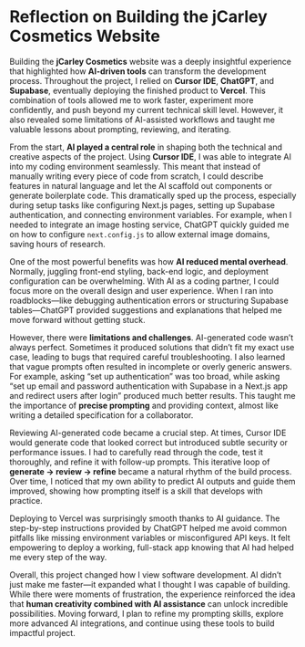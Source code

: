 # Reflection on Building the jCarley Cosmetics Website

Building the **jCarley Cosmetics** website was a deeply insightful experience that highlighted how **AI-driven tools** can transform the development process. Throughout the project, I relied on **Cursor IDE**, **ChatGPT**, and **Supabase**, eventually deploying the finished product to **Vercel**. This combination of tools allowed me to work faster, experiment more confidently, and push beyond my current technical skill level. However, it also revealed some limitations of AI-assisted workflows and taught me valuable lessons about prompting, reviewing, and iterating.

From the start, **AI played a central role** in shaping both the technical and creative aspects of the project. Using **Cursor IDE**, I was able to integrate AI into my coding environment seamlessly. This meant that instead of manually writing every piece of code from scratch, I could describe features in natural language and let the AI scaffold out components or generate boilerplate code. This dramatically sped up the process, especially during setup tasks like configuring Next.js pages, setting up Supabase authentication, and connecting environment variables. For example, when I needed to integrate an image hosting service, ChatGPT quickly guided me on how to configure `next.config.js` to allow external image domains, saving hours of research.

One of the most powerful benefits was how **AI reduced mental overhead**. Normally, juggling front-end styling, back-end logic, and deployment configuration can be overwhelming. With AI as a coding partner, I could focus more on the overall design and user experience. When I ran into roadblocks—like debugging authentication errors or structuring Supabase tables—ChatGPT provided suggestions and explanations that helped me move forward without getting stuck.

However, there were **limitations and challenges**. AI-generated code wasn’t always perfect. Sometimes it produced solutions that didn’t fit my exact use case, leading to bugs that required careful troubleshooting. I also learned that vague prompts often resulted in incomplete or overly generic answers. For example, asking “set up authentication” was too broad, while asking “set up email and password authentication with Supabase in a Next.js app and redirect users after login” produced much better results. This taught me the importance of **precise prompting** and providing context, almost like writing a detailed specification for a collaborator.

Reviewing AI-generated code became a crucial step. At times, Cursor IDE would generate code that looked correct but introduced subtle security or performance issues. I had to carefully read through the code, test it thoroughly, and refine it with follow-up prompts. This iterative loop of **generate → review → refine** became a natural rhythm of the build process. Over time, I noticed that my own ability to predict AI outputs and guide them improved, showing how prompting itself is a skill that develops with practice.

Deploying to Vercel was surprisingly smooth thanks to AI guidance. The step-by-step instructions provided by ChatGPT helped me avoid common pitfalls like missing environment variables or misconfigured API keys. It felt empowering to deploy a working, full-stack app knowing that AI had helped me every step of the way.

Overall, this project changed how I view software development. AI didn’t just make me faster—it expanded what I thought I was capable of building. While there were moments of frustration, the experience reinforced the idea that **human creativity combined with AI assistance** can unlock incredible possibilities. Moving forward, I plan to refine my prompting skills, explore more advanced AI integrations, and continue using these tools to build impactful project.